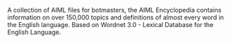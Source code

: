 A collection of AIML files for botmasters, the AIML Encyclopedia contains information on over 150,000 topics and definitions of almost every word in the English language. Based on Wordnet 3.0 - Lexical Database for the English Language.